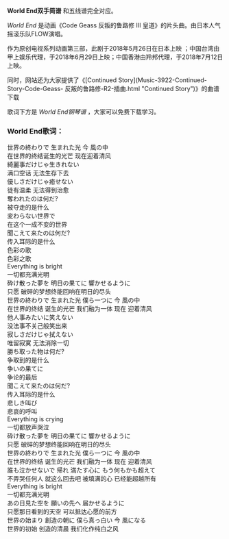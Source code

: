 

**World End双手简谱** 和五线谱完全对应。

_World End_ 是动画《Code Geass 反叛的鲁路修 Ⅲ 皇道》的片头曲。由日本人气摇滚乐队FLOW演唱。

作为原创电视系列动画第三部，此剧于2018年5月26日在日本上映
；中国台湾由甲上娱乐代理，于2018年6月29日上映；中国香港由羚邦代理，于2018年7月12日上映。

同时，网站还为大家提供了《[Continued Story](Music-3922-Continued-Story-Code-Geass-
反叛的鲁路修-R2-插曲.html "Continued Story")》的曲谱下载

歌词下方是 _World End钢琴谱_ ，大家可以免费下载学习。

### World End歌词：

世界の終わりで 生まれた光 今 風の中  
在世界的终结诞生的光芒 现在迎着清风  
綺麗事だけじゃ生きれない  
满口空话 无法生存下去  
優しさだけじゃ癒せない  
徒有温柔 无法得到治愈  
奪われたのは何だ?  
被夺走的是什么  
変わらない世界で  
在这个一成不变的世界  
聞こえて来たのは何だ?  
传入耳际的是什么  
色彩の歌  
色彩之歌  
Everything is bright  
一切都充满光明  
砕け散った夢を 明日の果てに 響かせるように  
只愿 破碎的梦想终能回响在明日的尽头  
世界の終わりで 生まれた光 僕ら一つに 今 風の中  
在世界的终结 诞生的光芒 我们融为一体 现在 迎着清风  
他人事みたいに笑えない  
没法事不关己般笑出来  
寂しさだけじゃ拭えない  
唯留寂寞 无法消除一切  
勝ち取った物は何だ?  
争取到的是什么  
争いの果てに  
争论的最后  
聞こえて来たのは何だ?  
传入耳际的是什么  
悲しき叫び  
悲哀的呼叫  
Everything is crying  
一切都放声哭泣  
砕け散った夢を 明日の果てに 響かせるように  
只愿 破碎的梦想终能回响在明日的尽头  
世界の終わりで 生まれた光 僕ら一つに 今 風の中  
在世界的终结 诞生的光芒 我们融为一体 现在 迎着清风  
誰も泣かせないで 帰れ 満たす心に もう何もかも超えて  
不弄哭任何人 就这么回去吧 被填满的心 已经能超越所有  
Everything is bright  
一切都充满光明  
あの日見た空を 願いの先へ 届かせるように  
只愿那日看到的天空 可以抵达心愿的前方  
世界の始まり 創造の朝に 僕ら真っ白い 今 風になる  
世界的初始 创造的清晨 我们化作纯白之风

